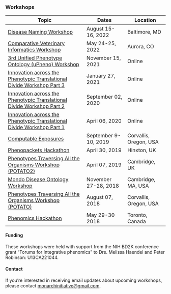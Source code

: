 ### Workshops

Topic | Dates | Location
-- | -- | --
[Disease Naming Workshop](pages/disease-naming.md) | August 15-16, 2022 | Baltimore, MD
[Comparative Veterinary Informatics Workshop](pages/veterinary.md) | May 24-25, 2022 | Aurora, CO
[3rd Unified Phenotype Ontology (uPheno) Workshop](pages/potato.md) | November 15, 2021 | Online
[Innovation across the Phenotypic Translational Divide Workshop Part 3](pages/clin-phen-webinar-part-3.md) | January 27, 2021 | Online
[Innovation across the Phenotypic Translational Divide Workshop Part 2](pages/clin-phen-webinar-part-2.md) | September 02, 2020 | Online
[Innovation across the Phenotypic Translational Divide Workshop Part 1](pages/clin-phen-webinar.md) | April 06, 2020 | Online
[Computable Exposures](pages/exposures.md) | September 9-10, 2019 | Corvallis, Oregon, USA
[Phenopackets Hackathon](pages/phenopackets.md) | April 30, 2019 | Hinxton, UK
[Phenotypes Traversing All the Organisms Workshop (POTATO2)](pages/potato.md) | April 07, 2019 | Cambridge, UK
[Mondo Disease Ontology Workshop](pages/mondo.md) | November 27-28, 2018 | Cambridge, MA, USA
[Phenotypes Traversing All the Organisms Workshop (POTATO)](pages/potato.md) | August 07, 2018  | Corvallis, Oregon, USA
[Phenomics Hackathon](pages/phenomics.md) | May 29-30 2018 | Toronto, Canada 

#### Funding
These workshops were held with support from the NIH BD2K conference grant “Forums for Integrative phenomics” to Drs. Melissa Haendel and Peter Robinson: U13CA221044.

#### Contact
If you’re interested in receiving email updates about upcoming workshops, please contact [monarchinitiative@gmail.com](mailto:monarchinitiative@gmail.com).
